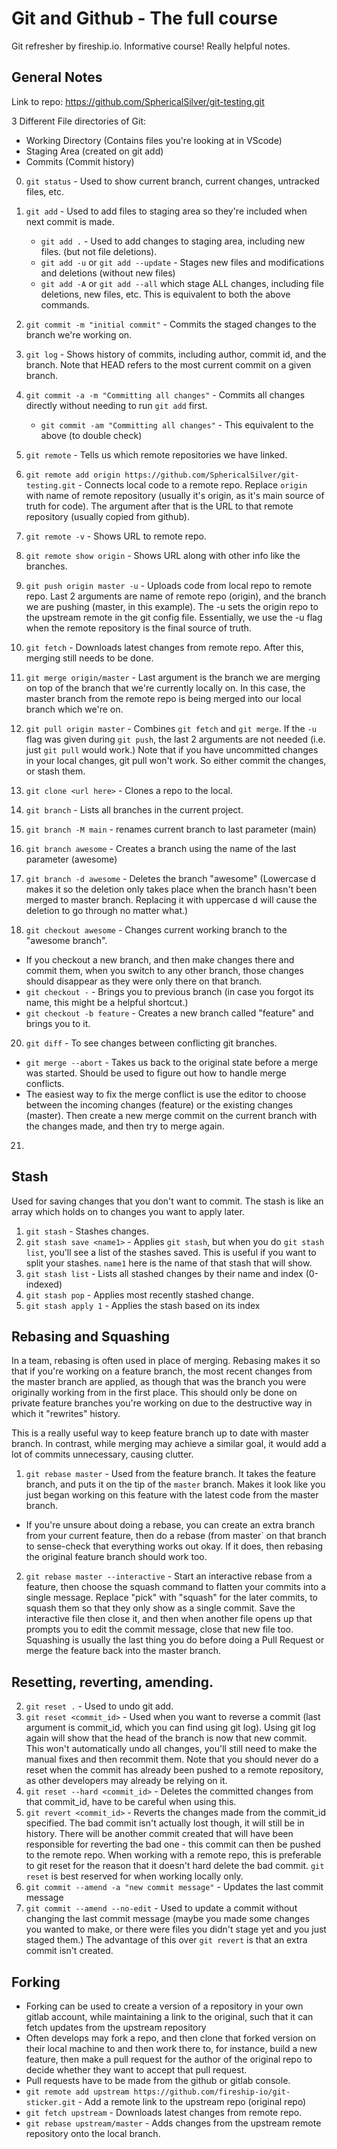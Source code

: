# Git and Github - The full course

Git refresher by fireship.io. Informative course! Really helpful notes.

## General Notes

Link to repo: https://github.com/SphericalSilver/git-testing.git

3 Different File directories of Git:

- Working Directory (Contains files you're looking at in VScode)
- Staging Area (created on git add)
- Commits (Commit history)

0. `git status` - Used to show current branch, current changes, untracked files, etc.
1. `git add` - Used to add files to staging area so they're included when next commit is made.

   - `git add .` - Used to add changes to staging area, including new files. (but not file deletions).
   - `git add -u` or `git add --update` - Stages new files and modifications and deletions (without new files)
   - `git add -A` or `git add --all` which stage ALL changes, including file deletions, new files, etc. This is equivalent to both the above commands.

2. `git commit -m "initial commit"` - Commits the staged changes to the branch we're working on.
3. `git log` - Shows history of commits, including author, commit id, and the branch. Note that HEAD refers to the most current commit on a given branch.
4. `git commit -a -m "Committing all changes"` - Commits all changes directly without needing to run `git add` first.
   - `git commit -am "Committing all changes"` - This equivalent to the above (to double check)
5. `git remote` - Tells us which remote repositories we have linked.
6. `git remote add origin https://github.com/SphericalSilver/git-testing.git` - Connects local code to a remote repo. Replace `origin` with name of remote repository (usually it's origin, as it's main source of truth for code). The argument after that is the URL to that remote repository (usually copied from github).
7. `git remote -v` - Shows URL to remote repo.
8. `git remote show origin` - Shows URL along with other info like the branches.
9. `git push origin master -u` - Uploads code from local repo to remote repo. Last 2 arguments are name of remote repo (origin), and the branch we are pushing (master, in this example). The -u sets the origin repo to the upstream remote in the git config file. Essentially, we use the -u flag when the remote repository is the final source of truth.
10. `git fetch` - Downloads latest changes from remote repo. After this, merging still needs to be done.
11. `git merge origin/master` - Last argument is the branch we are merging on top of the branch that we're currently locally on. In this case, the master branch from the remote repo is being merged into our local branch which we're on.
12. `git pull origin master` - Combines `git fetch` and `git merge`. If the `-u` flag was given during `git push`, the last 2 arguments are not needed (i.e. just `git pull` would work.) Note that if you have uncommitted changes in your local changes, git pull won't work. So either commit the changes, or stash them.
13. `git clone <url here>` - Clones a repo to the local.
14. `git branch` - Lists all branches in the current project.
15. `git branch -M main` - renames current branch to last parameter (main)
16. `git branch awesome` - Creates a branch using the name of the last parameter (awesome)
17. `git branch -d awesome` - Deletes the branch "awesome" (Lowercase d makes it so the deletion only takes place when the branch hasn't been merged to master branch. Replacing it with uppercase d will cause the deletion to go through no matter what.)
18. `git checkout awesome` - Changes current working branch to the "awesome branch".

- If you checkout a new branch, and then make changes there and commit them, when you switch to any other branch, those changes should disappear as they were only there on that branch.
- `git checkout -` - Brings you to previous branch (in case you forgot its name, this might be a helpful shortcut.)
- `git checkout -b feature` - Creates a new branch called "feature" and brings you to it.

20. `git diff` - To see changes between conflicting git branches.

- `git merge --abort` - Takes us back to the original state before a merge was started. Should be used to figure out how to handle merge conflicts.
- The easiest way to fix the merge conflict is use the editor to choose between the incoming changes (feature) or the existing changes (master). Then create a new merge commit on the current branch with the changes made, and then try to merge again.

21.

## Stash

Used for saving changes that you don't want to commit. The stash is like an array which holds on to changes you want to apply later.

1. `git stash` - Stashes changes.
2. `git stash save <name1>` - Applies `git stash`, but when you do `git stash list`, you'll see a list of the stashes saved. This is useful if you want to split your stashes. `name1` here is the name of that stash that will show.
3. `git stash list` - Lists all stashed changes by their name and index (0-indexed)
4. `git stash pop` - Applies most recently stashed change.
5. `git stash apply 1` - Applies the stash based on its index

## Rebasing and Squashing

In a team, rebasing is often used in place of merging. Rebasing makes it so that if you're working on a feature branch, the most recent changes from the master branch are applied, as though that was the branch you were originally working from in the first place. This should only be done on private feature branches you're working on due to the destructive way in which it "rewrites" history.

This is a really useful way to keep feature branch up to date with master branch. In contrast, while merging may achieve a similar goal, it would add a lot of commits unnecessary, causing clutter.

1. `git rebase master` - Used from the feature branch. It takes the feature branch, and puts it on the tip of the `master` branch. Makes it look like you just began working on this feature with the latest code from the master branch.

- If you're unsure about doing a rebase, you can create an extra branch from your current feature, then do a rebase (from master` on that branch to sense-check that everything works out okay. If it does, then rebasing the original feature branch should work too.

2. `git rebase master --interactive` - Start an interactive rebase from a feature, then choose the squash command to flatten your commits into a single message. Replace "pick" with "squash" for the later commits, to squash them so that they only show as a single commit. Save the interactive file then close it, and then when another file opens up that prompts you to edit the commit message, close that new file too. Squashing is usually the last thing you do before doing a Pull Request or merge the feature back into the master branch.

## Resetting, reverting, amending.

2. `git reset .` - Used to undo git add.
3. `git reset <commit_id>` - Used when you want to reverse a commit (last argument is commit_id, which you can find using git log). Using git log again will show that the head of the branch is now that new commit. This won't automatically undo all changes, you'll still need to make the manual fixes and then recommit them. Note that you should never do a reset when the commit has already been pushed to a remote repository, as other developers may already be relying on it.
4. `git reset --hard <commit_id>` - Deletes the committed changes from that commit_id, have to be careful when using this.
5. `git revert <commit_id>` - Reverts the changes made from the commit_id specified. The bad commit isn't actually lost though, it will still be in history. There will be another commit created that will have been responsible for reverting the bad one - this commit can then be pushed to the remote repo. When working with a remote repo, this is preferable to git reset for the reason that it doesn't hard delete the bad commit. `git reset` is best reserved for when working locally only.
6. `git commit --amend -a "new commit message"` - Updates the last commit message
7. `git commit --amend --no-edit` - Used to update a commit without changing the last commit message (maybe you made some changes you wanted to make, or there were files you didn't stage yet and you just staged them.) The advantage of this over `git revert` is that an extra commit isn't created.

## Forking

- Forking can be used to create a version of a repository in your own gitlab account, while maintaining a link to the original, such that it can fetch updates from the upstream repository
- Often develops may fork a repo, and then clone that forked version on their local machine to and then work there to, for instance, build a new feature, then make a pull request for the author of the original repo to decide whether they want to accept that pull request.
- Pull requests have to be made from the github or gitlab console.
- `git remote add upstream https://github.com/fireship-io/git-sticker.git` - Add a remote link to the upstream repo (original repo)
- `git fetch upstream` - Downloads latest changes from remote repo.
- `git rebase upstream/master` - Adds changes from the upstream remote repository onto the local branch.
